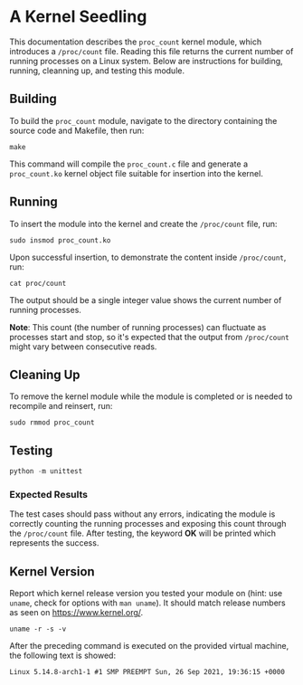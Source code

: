 # A Kernel Seedling

This documentation describes the `proc_count` kernel module, which introduces a `/proc/count` file. Reading this file returns the current number of running processes on a Linux system. Below are instructions for building, running, cleanning up, and testing this module.

## Building

To build the `proc_count` module, navigate to the directory containing the source code and Makefile, then run:

```shell
make
```

This command will compile the `proc_count.c` file and generate a `proc_count.ko` kernel object file suitable for insertion into the kernel.

## Running

To insert the module into the kernel and create the `/proc/count` file, run:

```shell
sudo insmod proc_count.ko
```

Upon successful insertion, to demonstrate the content inside `/proc/count`, run:

```shell
cat proc/count
```

The output should be a single integer value shows the current number of running processes.

**Note**:  This count (the number of running processes) can fluctuate as processes start and stop, so it's expected that the output from `/proc/count` might vary between consecutive reads.

## Cleaning Up

To remove the kernel module while the module is completed or is needed to recompile and reinsert, run:

```shell
sudo rmmod proc_count
```

## Testing

```python
python -m unittest
```

### Expected Results

The test cases should pass without any errors, indicating the module is correctly counting the running processes and exposing this count through the `/proc/count` file. After testing, the keyword **OK** will be printed which represents the success.

## Kernel Version

Report which kernel release version you tested your module on
(hint: use `uname`, check for options with `man uname`).
It should match release numbers as seen on https://www.kernel.org/.

```shell
uname -r -s -v
```

After the preceding command is executed on the provided virtual machine, the following text is showed:

```
Linux 5.14.8-arch1-1 #1 SMP PREEMPT Sun, 26 Sep 2021, 19:36:15 +0000
```

